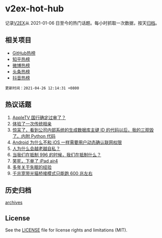 # v2ex-hot-hub

 记录[V2EX](https://www.v2ex.com/)从 2021-01-06 日至今的热门话题。每小时抓取一次数据，按天[归档](archives)。
 
 ## 相关项目

- [GitHub热榜](https://github.com/lonnyzhang423/github-hot-hub)
- [知乎热榜](https://github.com/lonnyzhang423/zhihu-hot-hub)
- [微博热榜](https://github.com/lonnyzhang423/weibo-hot-hub)
- [头条热榜](https://github.com/lonnyzhang423/toutiao-hot-hub)
- [抖音热榜](https://github.com/lonnyzhang423/douyin-hot-hub)


 `更新时间：2021-04-26 12:14:31 +0800`

## 热议话题

1. [AppleTV 国行确定过审了？](https://www.v2ex.com/t/773125)
1. [体验了一次传统相亲](https://www.v2ex.com/t/773239)
1. [惊呆了，看到公司内部系统的生成数据库主键 ID 的代码以后，我的三观毁了。内附 Python 代码](https://www.v2ex.com/t/773177)
1. [Android 为什么不和 iOS 一样需要用户动态确认联网权限](https://www.v2ex.com/t/773089)
1. [人为什么会越老越自私？](https://www.v2ex.com/t/773150)
1. [当我们在抵制 996 的时候，我们在抵制什么？](https://www.v2ex.com/t/773298)
1. [笑死，下单了 iPad air4](https://www.v2ex.com/t/773146)
1. [多年关于失眠的经验](https://www.v2ex.com/t/773225)
1. [千兆宽带光猫桥接模式只能跑 600 兆左右](https://www.v2ex.com/t/773168)

## 历史归档

[archives](archives)

## License

See the [LICENSE](LICENSE) file for license rights and limitations (MIT).
